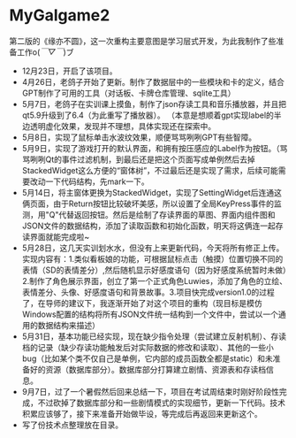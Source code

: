 # MyGalgame2
第二版的《缘亦不圆》，这一次重构主要意图是学习层式开发，为此我制作了些准备工作o(*￣▽￣*)ブ
* 12月23日，开启了该项目。
* 4月26日，老鸽子开始了更新。制作了数据层中的一些模块和卡的定义，结合GPT制作了可用的工具（对话板、卡牌仓库管理、sqlite工具）
* 5月7日，老鸽子在实训课上摸鱼，制作了json存读工具和音乐播放器，并且把qt5.9升级到了6.4（为此重写了播放器）。 （本意是想顺着gpt实现label的半边透明虚化效果，发现并不理想，具体实现还在探索中。
* 5月8日，实现了鼠标单击水波纹效果，顺便骂骂咧咧GPT有些智障。
* 5月9日，实现了游戏打开的默认界面，和拥有按压感应的Label作为按钮。（骂骂咧咧Qt的事件过滤机制，到最后还是把这个页面写成单例然后去掉StackedWidget这么方便的“窗体树”，不过最后还是实现了需求，后续可能需要改动一下代码结构，先mark一下。
* 5月14日，将主窗体更换为StackedWidget，实现了SettingWidget后连通这俩页面，由于Return按钮比较破坏美感，所以设置了全局KeyPress事件的监测，用"Q"代替返回按钮。然后是绘制了存读界面的草图、界面内组件图和JSON文件的数据结构，添加了读取函数和初始化函数，明天将这俩连一起存读界面就能完成啦~
* 5月28日，这几天实训划水水，但没有上来更新代码，今天将所有修正上传。实现内容有：1.类似看板娘的功能，可根据鼠标点击（触摸）位置切换不同的表情（SD的表情差分）,然后随机显示好感度语句（因为好感度系统暂时未做）2.制作了角色展示界面，创立了第一个正式角色Luwies，添加了角色的立绘、表情差分、头像、好感度语句和背景故事。3.项目快完成version1.0的过程了，在导师的建议下，我逐渐开始了对这个项目的重构（现目标是模仿Windows配置的结构将所有JSON文件统一结构到一个文件中，尝试以一个通用的数据结构来描述）
* 5月31日，基本功能已经实现，现在缺少指令处理（尝试建立反射机制）、存读档的记录（缺少存读功能触发后对实际数据的修改和读取）、其他的一些小bug（比如某个类不仅自己是单例，它内部的成员函数全都是static）和未准备好的资源（数据库部分）。数据库部分打算建立剧情、资源表和存读档信息。
* 9月7日，过了一个暑假然后回来总结一下，项目在考试周结束时刚好阶段性完成，不过砍掉了数据库部分和一些剧情模式的实现细节，更新一下代码。技术积累应该够了，接下来准备开始做毕设，等完成后再返回来更新这个。
* 写了份技术点整理放在目录。
